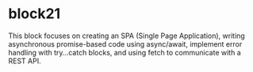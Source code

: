 # block21
This block focuses on creating an SPA (Single Page Application), writing asynchronous promise-based code using async/await, implement error handling with try…catch blocks, and using fetch to communicate with a REST API.
